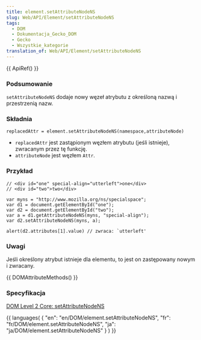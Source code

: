 ```yaml
---
title: element.setAttributeNodeNS
slug: Web/API/Element/setAttributeNodeNS
tags:
  - DOM
  - Dokumentacja_Gecko_DOM
  - Gecko
  - Wszystkie_kategorie
translation_of: Web/API/Element/setAttributeNodeNS
---
```

{{ ApiRef() }}

### Podsumowanie

`setAttributeNodeNS` dodaje nowy węzeł atrybutu z określoną nazwą i przestrzenią nazw.

### Składnia

    replacedAttr = element.setAttributeNodeNS(namespace,attributeNode)

- `replacedAttr` jest zastąpionym węzłem atrybutu (jeśli istnieje), zwracanym przez tę funkcję.
- `attributeNode` jest węzłem `Attr`.

### Przykład

    // <div id="one" special-align="utterleft">one</div>
    // <div id="two">two</div>

    var myns = "http://www.mozilla.org/ns/specialspace";
    var d1 = document.getElementById("one");
    var d2 = document.getElementById("two");
    var a = d1.getAttributeNodeNS(myns, "special-align");
    var d2.setAttributeNodeNS(myns, a);

    alert(d2.attributes[1].value) // zwraca: `utterleft'

### Uwagi

Jeśli określony atrybut istnieje dla elementu, to jest on zastępowany nowym i zwracany.

{{ DOMAttributeMethods() }}

### Specyfikacja

[DOM Level 2 Core: setAttributeNodeNS](http://www.w3.org/TR/DOM-Level-2-Core/core.html#ID-ElSetAtNodeNS)





{{ languages( { "en": "en/DOM/element.setAttributeNodeNS", "fr": "fr/DOM/element.setAttributeNodeNS", "ja": "ja/DOM/element.setAttributeNodeNS" } ) }}
